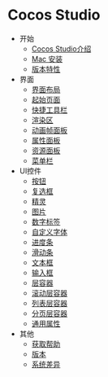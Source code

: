 # Cocos Studio

- 开始
   - [Cocos Studio介绍](../../manual/studio/start/about_cocostudio/zh.md)
   - [Mac 安装](../../manual/studio/start/mac_install/zh.md)
   - [版本特性](../../manual/studio/start/version_feature/zh.md)
- 界面
   - [界面布局](../../manual/studio/window/interface_layout/zh.md)
   - [起始页面](../../manual/studio/window/start_page_panel/zh.md)
   - [快捷工具栏](../../manual/studio/window/express_tools_bar/zh.md)
   - [渲染区](../../manual/studio/window/render_panel/zh.md)
   - [动画帧面板](../../manual/studio/window/animation_frame_panel/zh.md)
   - [属性面板](../../manual/studio/window/properties_panel/zh.md)
   - [资源面板](../../manual/studio/window/resource_panel/zh.md)
   - [菜单栏](../../manual/studio/window/menu_bar/zh.md)
- UI控件
   - [按钮](../../manual/studio/widget/button/zh.md)
   - [复选框](../../manual/studio/widget/checkbox/zh.md)
   - [精灵](../../manual/studio/widget/sprite/zh.md)
   - [图片](../../manual/studio/widget/imageview/zh.md)
   - [数字标签](../../manual/studio/widget/labelatlas/zh.md)
   - [自定义字体](../../manual/studio/widget/labelbmfont/zh.md)
   - [进度条](../../manual/studio/widget/loadingbar/zh.md)
   - [滑动条](../../manual/studio/widget/slider/zh.md)
   - [文本框](../../manual/studio/widget/label/zh.md)
   - [输入框](../../manual/studio/widget/textfield/zh.md)
   - [层容器](../../manual/studio/widget/panel/zh.md)
   - [滚动层容器](../../manual/studio/widget/scrollview/zh.md)
   - [列表层容器](../../manual/studio/widget/listview/zh.md)
   - [分页层容器](../../manual/studio/widget/pageview/zh.md)
   - [通用属性](../../manual/studio/widget/general_property/zh.md)
- 其他
   - [获取帮助](../../manual/studio/other/contact_support/zh.md)
   - [版本](../../manual/studio/other/version/zh.md)
   - [系统差异](../../manual/studio/other/operating_system_differences/zh.md)